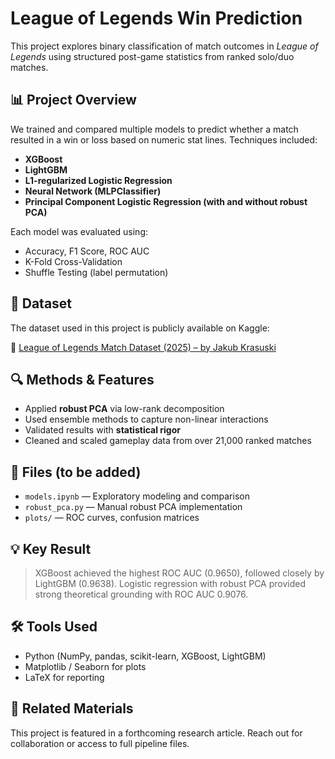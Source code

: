 # League of Legends Win Prediction

This project explores binary classification of match outcomes in *League of Legends* using structured post-game statistics from ranked solo/duo matches.

## 📊 Project Overview

We trained and compared multiple models to predict whether a match resulted in a win or loss based on numeric stat lines. Techniques included:

- **XGBoost**
- **LightGBM**
- **L1-regularized Logistic Regression**
- **Neural Network (MLPClassifier)**
- **Principal Component Logistic Regression (with and without robust PCA)**

Each model was evaluated using:
- Accuracy, F1 Score, ROC AUC
- K-Fold Cross-Validation
- Shuffle Testing (label permutation)

## 📂 Dataset

The dataset used in this project is publicly available on Kaggle:

🔗 [League of Legends Match Dataset (2025) – by Jakub Krasuski](https://www.kaggle.com/datasets/jakubkrasuski/league-of-legends-match-dataset-2025)

## 🔍 Methods & Features

- Applied **robust PCA** via low-rank decomposition
- Used ensemble methods to capture non-linear interactions
- Validated results with **statistical rigor**
- Cleaned and scaled gameplay data from over 21,000 ranked matches

## 📁 Files (to be added)

- `models.ipynb` — Exploratory modeling and comparison
- `robust_pca.py` — Manual robust PCA implementation
- `plots/` — ROC curves, confusion matrices

## 💡 Key Result

> XGBoost achieved the highest ROC AUC (0.9650), followed closely by LightGBM (0.9638). Logistic regression with robust PCA provided strong theoretical grounding with ROC AUC 0.9076.

## 🛠 Tools Used

- Python (NumPy, pandas, scikit-learn, XGBoost, LightGBM)
- Matplotlib / Seaborn for plots
- LaTeX for reporting

## 📄 Related Materials

This project is featured in a forthcoming research article. Reach out for collaboration or access to full pipeline files.

